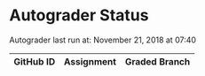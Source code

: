 # Autograder Status
Autograder last run at: November 21, 2018 at 07:40

| GitHub ID | Assignment | Graded Branch |
|-----------|------------|---------------|
